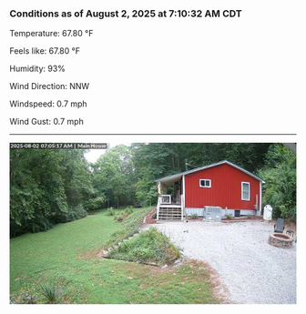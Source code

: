 ### Conditions as of August 2, 2025 at 7:10:32 AM CDT 

Temperature: 67.80 &deg;F

Feels like: 67.80 &deg;F

Humidity: 93%

Wind Direction: NNW

Windspeed: 0.7 mph

Wind Gust: 0.7 mph

---

<img src="./images/latest.jpeg"/>

